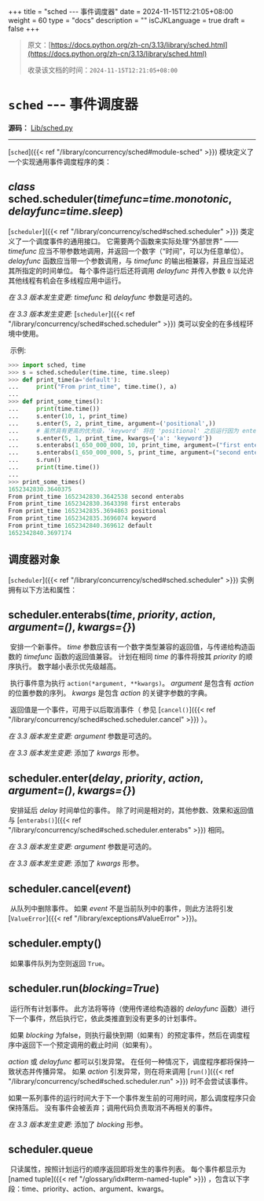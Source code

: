 +++
title = "sched --- 事件调度器"
date = 2024-11-15T12:21:05+08:00
weight = 60
type = "docs"
description = ""
isCJKLanguage = true
draft = false
+++

> 原文：[https://docs.python.org/zh-cn/3.13/library/sched.html](https://docs.python.org/zh-cn/3.13/library/sched.html)
>
> 收录该文档的时间：`2024-11-15T12:21:05+08:00`

# `sched` --- 事件调度器

**源码：** [Lib/sched.py](https://github.com/python/cpython/tree/3.13/Lib/sched.py)

------

[`sched`]({{< ref "/library/concurrency/sched#module-sched" >}}) 模块定义了一个实现通用事件调度程序的类：

## *class* sched.**scheduler**(*timefunc=time.monotonic*, *delayfunc=time.sleep*)

[`scheduler`]({{< ref "/library/concurrency/sched#sched.scheduler" >}}) 类定义了一个调度事件的通用接口。 它需要两个函数来实际处理“外部世界” —— *timefunc* 应当不带参数地调用，并返回一个数字（“时间”，可以为任意单位）。 *delayfunc* 函数应当带一个参数调用，与 *timefunc* 的输出相兼容，并且应当延迟其所指定的时间单位。 每个事件运行后还将调用 *delayfunc* 并传入参数 `0` 以允许其他线程有机会在多线程应用中运行。

*在 3.3 版本发生变更:* *timefunc* 和 *delayfunc* 参数是可选的。

*在 3.3 版本发生变更:* [`scheduler`]({{< ref "/library/concurrency/sched#sched.scheduler" >}}) 类可以安全的在多线程环境中使用。

​	示例:



``` python
>>> import sched, time
>>> s = sched.scheduler(time.time, time.sleep)
>>> def print_time(a='default'):
...     print("From print_time", time.time(), a)
...
>>> def print_some_times():
...     print(time.time())
...     s.enter(10, 1, print_time)
...     s.enter(5, 2, print_time, argument=('positional',))
...     # 虽然具有更高的优先级，'keyword' 将在 'positional' 之后运行因为 enter() 是相对的
...     s.enter(5, 1, print_time, kwargs={'a': 'keyword'})
...     s.enterabs(1_650_000_000, 10, print_time, argument=("first enterabs",))
...     s.enterabs(1_650_000_000, 5, print_time, argument=("second enterabs",))
...     s.run()
...     print(time.time())
...
>>> print_some_times()
1652342830.3640375
From print_time 1652342830.3642538 second enterabs
From print_time 1652342830.3643398 first enterabs
From print_time 1652342835.3694863 positional
From print_time 1652342835.3696074 keyword
From print_time 1652342840.369612 default
1652342840.3697174
```



## 调度器对象

[`scheduler`]({{< ref "/library/concurrency/sched#sched.scheduler" >}}) 实例拥有以下方法和属性：

## scheduler.**enterabs**(*time*, *priority*, *action*, *argument=()*, *kwargs={}*)

​	安排一个新事件。 *time* 参数应该有一个数字类型兼容的返回值，与传递给构造函数的 *timefunc* 函数的返回值兼容。 计划在相同 *time* 的事件将按其 *priority* 的顺序执行。 数字越小表示优先级越高。

​	执行事件意为执行 `action(*argument, **kwargs)`。 *argument* 是包含有 *action* 的位置参数的序列。 *kwargs* 是包含 *action* 的关键字参数的字典。

​	返回值是一个事件，可用于以后取消事件（ 参见 [`cancel()`]({{< ref "/library/concurrency/sched#sched.scheduler.cancel" >}}) ）。

*在 3.3 版本发生变更:* *argument* 参数是可选的。

*在 3.3 版本发生变更:* 添加了 *kwargs* 形参。

## scheduler.**enter**(*delay*, *priority*, *action*, *argument=()*, *kwargs={}*)

​	安排延后 *delay* 时间单位的事件。 除了时间是相对的，其他参数、效果和返回值与 [`enterabs()`]({{< ref "/library/concurrency/sched#sched.scheduler.enterabs" >}}) 相同。

*在 3.3 版本发生变更:* *argument* 参数是可选的。

*在 3.3 版本发生变更:* 添加了 *kwargs* 形参。

## scheduler.**cancel**(*event*)

​	从队列中删除事件。 如果 *event* 不是当前队列中的事件，则此方法将引发 [`ValueError`]({{< ref "/library/exceptions#ValueError" >}})。

## scheduler.**empty**()

​	如果事件队列为空则返回 `True`。

## scheduler.**run**(*blocking=True*)

​	运行所有计划事件。 此方法将等待（使用传递给构造器的 *delayfunc* 函数）进行下一个事件，然后执行它，依此类推直到没有更多的计划事件。

​	如果 *blocking* 为false，则执行最快到期（如果有）的预定事件，然后在调度程序中返回下一个预定调用的截止时间（如果有）。

*action* 或 *delayfunc* 都可以引发异常。 在任何一种情况下，调度程序都将保持一致状态并传播异常。 如果 *action* 引发异常，则在将来调用 [`run()`]({{< ref "/library/concurrency/sched#sched.scheduler.run" >}}) 时不会尝试该事件。

​	如果一系列事件的运行时间大于下一个事件发生前的可用时间，那么调度程序只会保持落后。 没有事件会被丢弃；调用代码负责取消不再相关的事件。

*在 3.3 版本发生变更:* 添加了 *blocking* 形参。

## scheduler.**queue**

​	只读属性，按照计划运行的顺序返回即将发生的事件列表。 每个事件都显示为 [named tuple]({{< ref "/glossary/idx#term-named-tuple" >}}) ，包含以下字段：time、priority、action、argument、kwargs。
